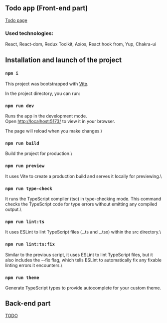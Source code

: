 ## Todo app (Front-end part)

[Todo page](https://req-advanced-todo.netlify.app/)

### Used technologies:

React,
React-dom,
Redux Toolkit,
Axios,
React hook from,
Yup,
Chakra-ui

## Installation and launch of the project

### `npm i`

This project was bootstrapped with [Vite](https://vitejs.dev/guide/).

In the project directory, you can run:

### `npm run dev`

Runs the app in the development mode.\
Open [http://localhost:5173/](http://localhost:5173/) to view it in your browser.

The page will reload when you make changes.\

### `npm run build`

Build the project for production.\

### `npm run preview`

It uses Vite to create a production build and serves it locally for previewing.\

### `npm run type-check`

It runs the TypeScript compiler (tsc) in type-checking mode. This command checks the TypeScript code for type errors without emitting any compiled output.\

### `npm run lint:ts`

It uses ESLint to lint TypeScript files (_.ts and _.tsx) within the src directory.\

### `npm run lint:ts:fix`

Similar to the previous script, it uses ESLint to lint TypeScript files, but it also includes the --fix flag, which tells ESLint to automatically fix any fixable linting errors it encounters.\

### `npm run theme`

Generate TypeScript types to provide autocomplete for your custom theme.

## Back-end part

[TODO]()
